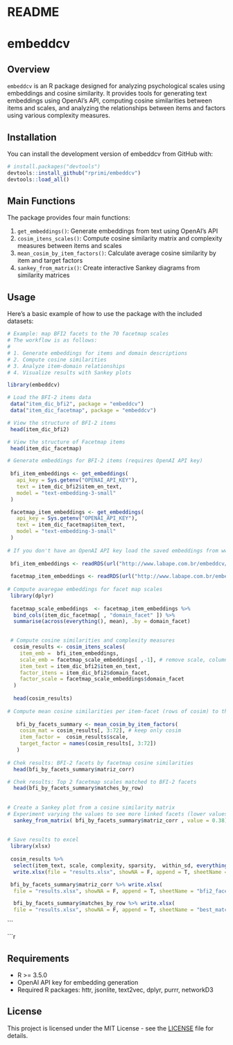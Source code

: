 # README


# embeddcv

## Overview

`embeddcv` is an R package designed for analyzing psychological scales
using embeddings and cosine similarity. It provides tools for generating
text embeddings using OpenAI’s API, computing cosine similarities
between items and scales, and analyzing the relationships between items
and factors using various complexity measures.

## Installation

You can install the development version of embeddcv from GitHub with:

``` r
# install.packages("devtools")
devtools::install_github("rprimi/embeddcv")
devtools::load_all()
```

## Main Functions

The package provides four main functions:

1.  `get_embeddings()`: Generate embeddings from text using OpenAI’s API
2.  `cosim_itens_scales()`: Compute cosine similarity matrix and
    complexity measures between items and scales
3.  `mean_cosim_by_item_factors()`: Calculate average cosine similarity
    by item and target factors
4.  `sankey_from_matrix()`: Create interactive Sankey diagrams from
    similarity matrices

## Usage

Here’s a basic example of how to use the package with the included
datasets:

``` r
# Example: map BFI2 facets to the 70 facetmap scales 
# The workflow is as follows:
#
# 1. Generate embeddings for items and domain descriptions
# 2. Compute cosine similarities 
# 3. Analyze item-domain relationships
# 4. Visualize results with Sankey plots

library(embeddcv)

# Load the BFI-2 items data
 data("item_dic_bfi2", package = "embeddcv")
 data("item_dic_facetmap", package = "embeddcv")

# View the structure of BFI-2 items
 head(item_dic_bfi2)

# View the structure of Facetmap items
 head(item_dic_facetmap)

# Generate embeddings for BFI-2 items (requires OpenAI API key)
 
 bfi_item_embeddings <- get_embeddings(
   api_key = Sys.getenv("OPENAI_API_KEY"),
   text = item_dic_bfi2$item_en_text,
   model = "text-embedding-3-small"
 )

 facetmap_item_embeddings <- get_embeddings(
   api_key = Sys.getenv("OPENAI_API_KEY"),
   text = item_dic_facetmap$item_text,
   model = "text-embedding-3-small"
 )
 
# If you don't have an OpenAI API key load the saved embeddings from www.labape.com.br
 
 bfi_item_embeddings <- readRDS(url("http://www.labape.com.br/embeddcv/bfi_item_embeddings.RDS"))
 
 facetmap_item_embeddings <- readRDS(url("http://www.labape.com.br/embeddcv/facetmap_item_embeddings.RDS"))
 
# Compute avaregae embeddings for facet map scales
 library(dplyr)
 
 facetmap_scale_embeddings  <- facetmap_item_embeddings %>% 
  bind_cols(item_dic_facetmap[ , "domain_facet" ]) %>% 
  summarise(across(everything(), mean), .by = domain_facet)
 

 # Compute cosine similarities and complexity measures
  cosim_results <- cosim_itens_scales(
    item_emb =  bfi_item_embeddings,
    scale_emb = facetmap_scale_embeddings[ ,-1], # remove scale, column keep only embeddings
    item_text = item_dic_bfi2$item_en_text,
    factor_itens = item_dic_bfi2$domain_facet,
    factor_scale = facetmap_scale_embeddings$domain_facet
  )
 
  head(cosim_results)
  
# Compute mean cosine similarities per item-facet (rows of cosim) to the facetmap scales (columns of cosim )
  
   bfi_by_facets_summary <- mean_cosim_by_item_factors(
    cosim_mat = cosim_results[, 3:72], # keep only cosim
    item_factor =  cosim_results$scale,
    target_factor = names(cosim_results[, 3:72])
   )
  
# Chek results: BFI-2 facets by facetmap cosine similarities
  head(bfi_by_facets_summary$matriz_corr) 

# Chek results: Top 2 facetmap scales matched to BFI-2 facets  
  head(bfi_by_facets_summary$matches_by_row) 
 
   
# Create a Sankey plot from a cosine similarity matrix 
# Experiment varying the values to see more linked facets (lower values) or less (higher values)
  sankey_from_matrix( bfi_by_facets_summary$matriz_corr , value = 0.38)
  
  
# Save results to excel
 library(xlsx)
 
 cosim_results %>% 
  select(item_text, scale, complexity, sparsity,  within_sd, everything())  %>% 
  write.xlsx(file = "results.xlsx", showNA = F, append = T, sheetName = "cosim_mat")

 bfi_by_facets_summary$matriz_corr %>% write.xlsx(
  file = "results.xlsx", showNA = F, append = T, sheetName = "bfi2_facets_by_facemap")

  bfi_by_facets_summary$matches_by_row %>% write.xlsx(
  file = "results.xlsx", showNA = F, append = T, sheetName = "best_matches_aspects")
```

\`\`\`

\`\`\`r

## Requirements

- R \>= 3.5.0
- OpenAI API key for embedding generation
- Required R packages: httr, jsonlite, text2vec, dplyr, purrr, networkD3

## License

This project is licensed under the MIT License - see the
[LICENSE](LICENSE) file for details.
